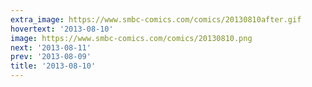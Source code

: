 ```yaml
---
extra_image: https://www.smbc-comics.com/comics/20130810after.gif
hovertext: '2013-08-10'
image: https://www.smbc-comics.com/comics/20130810.png
next: '2013-08-11'
prev: '2013-08-09'
title: '2013-08-10'
---
```

